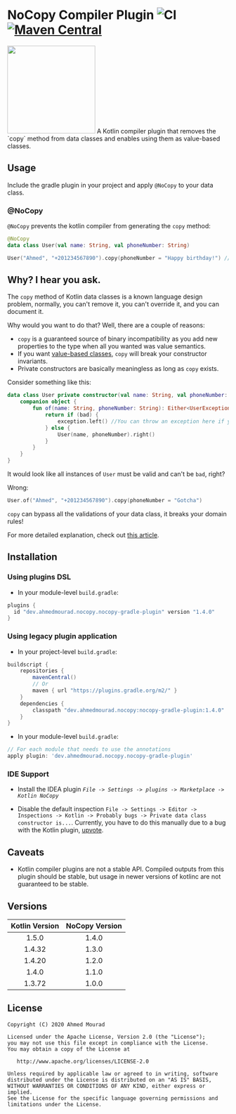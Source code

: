 NoCopy Compiler Plugin   ![CI](https://github.com/AhmedMourad0/no-copy/workflows/CI/badge.svg) [![Maven Central](https://maven-badges.herokuapp.com/maven-central/dev.ahmedmourad.nocopy/nocopy-gradle-plugin/badge.svg)](https://maven-badges.herokuapp.com/maven-central/dev.ahmedmourad.nocopy/nocopy-gradle-plugin)
========================
<img src="plugins/idea-plugin/src/main/resources/META-INF/pluginIcon.svg" alt="" width="200" />
A Kotlin compiler plugin that removes the `copy` method from data classes
 and enables using them as value-based classes.

## Usage

Include the gradle plugin in your project and apply `@NoCopy` to your data class.

### @NoCopy

`@NoCopy` prevents the kotlin compiler from generating the `copy` method:

```kotlin
@NoCopy
data class User(val name: String, val phoneNumber: String)
```

```kotlin
User("Ahmed", "+201234567890").copy(phoneNumber = "Happy birthday!") // Unresolved reference: copy
```

## Why? I hear you ask.

The `copy` method of Kotlin data classes is a known language design problem, normally, you can't
remove it, you can't override it, and you can document it.

Why would you want to do that? Well, there are a couple of reasons:

- `copy` is a guaranteed source of binary incompatibility as you add new properties to the type when
 all you wanted was value semantics.
- If you want [value-based classes](https://docs.oracle.com/javase/8/docs/api/java/lang/doc-files/ValueBased.html),
 `copy` will break your constructor invariants.
- Private constructors are basically meaningless as long as `copy` exists.

Consider something like this:

```kotlin
data class User private constructor(val name: String, val phoneNumber: String) {
    companion object {
        fun of(name: String, phoneNumber: String): Either<UserException, User> {
            return if (bad) {
                exception.left() //You can throw an exception here if you like instead.
            } else {
                User(name, phoneNumber).right()
            }
        }
    }
}
```
It would look like all instances of `User` must be valid and can't be `bad`, right?

Wrong:
```kotlin
User.of("Ahmed", "+201234567890").copy(phoneNumber = "Gotcha")
```
`copy` can bypass all the validations of your data class, it breaks your domain rules!
 
 For more detailed explanation, check out [this article](https://medium.com/swlh/value-based-classes-and-error-handling-in-kotlin-3f14727c0565?source=friends_link&sk=a16186408e1c8e317e3e11fd16e33710).

## Installation

### Using plugins DSL

- In your module-level `build.gradle`:

```gradle
plugins {
  id "dev.ahmedmourad.nocopy.nocopy-gradle-plugin" version "1.4.0"
}
```

### Using legacy plugin application

- In your project-level `build.gradle`:

```gradle
buildscript {
    repositories {
        mavenCentral()
        // Or
        maven { url "https://plugins.gradle.org/m2/" }
    }
    dependencies {
        classpath "dev.ahmedmourad.nocopy:nocopy-gradle-plugin:1.4.0"
    }  
}
```

- In your module-level `build.gradle`:

```gradle
// For each module that needs to use the annotations
apply plugin: 'dev.ahmedmourad.nocopy.nocopy-gradle-plugin'
```

### IDE Support

- Install the IDEA plugin *`File -> Settings -> plugins -> Marketplace -> Kotlin NoCopy`*

- Disable the default inspection `File -> Settings -> Editor ->
 Inspections -> Kotlin -> Probably bugs -> Private data class constructor is...`. Currently, you have to do
 this manually due to a bug with the Kotlin plugin, [upvote](https://youtrack.jetbrains.com/issue/KT-37576).

## Caveats
 
- Kotlin compiler plugins are not a stable API. Compiled outputs from this plugin should be stable,
 but usage in newer versions of kotlinc are not guaranteed to be stable.

## Versions

| Kotlin Version | NoCopy Version |
| :------------: | :------------: |
| 1.5.0 | 1.4.0
| 1.4.32 | 1.3.0
| 1.4.20 | 1.2.0
| 1.4.0 | 1.1.0
| 1.3.72 | 1.0.0


License
-------

    Copyright (C) 2020 Ahmed Mourad

    Licensed under the Apache License, Version 2.0 (the "License");
    you may not use this file except in compliance with the License.
    You may obtain a copy of the License at

       http://www.apache.org/licenses/LICENSE-2.0

    Unless required by applicable law or agreed to in writing, software
    distributed under the License is distributed on an "AS IS" BASIS,
    WITHOUT WARRANTIES OR CONDITIONS OF ANY KIND, either express or implied.
    See the License for the specific language governing permissions and
    limitations under the License.

 [snapshots]: https://oss.sonatype.org/content/repositories/snapshots/
 
